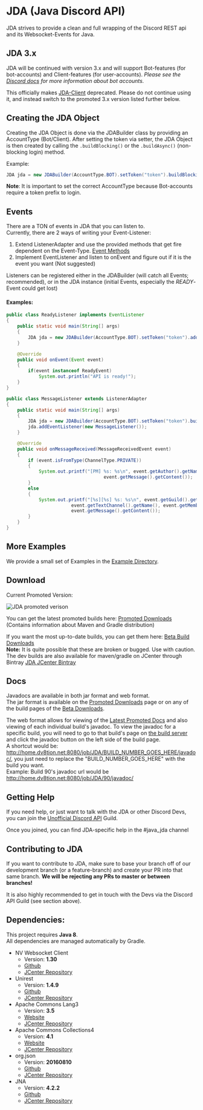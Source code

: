 # JDA (Java Discord API)
JDA strives to provide a clean and full wrapping of the Discord REST api and its Websocket-Events for Java.<br>

## JDA 3.x
JDA will be continued with version 3.x and will support Bot-features (for bot-accounts) and Client-features (for user-accounts).
_Please see the [Discord docs](https://discordapp.com/developers/docs/reference) for more information about bot accounts._


This officially makes [JDA-Client](https://github.com/DV8FromTheWorld/JDA-Client) deprecated.
Please do not continue using it, and instead switch to the promoted 3.x version listed further below.

## Creating the JDA Object
Creating the JDA Object is done via the JDABuilder class by providing an AccountType (Bot/Client).
After setting the token via setter,
the JDA Object is then created by calling the `.buildBlocking()` or the `.buildAsync()` (non-blocking login) method.

Example:

```java
JDA jda = new JDABuilder(AccountType.BOT).setToken("token").buildBlocking();
```

**Note**: It is important to set the correct AccountType because Bot-accounts require a token prefix to login.

## Events
There are a TON of events in JDA that you can listen to.<br>
Currently, there are 2 ways of writing your Event-Listener:
  1. Extend ListenerAdapter and use the provided methods that get fire dependent on the Event-Type. [Event Methods](https://github.com/DV8FromTheWorld/JDA/blob/master/src/main/java/net/dv8tion/jda/hooks/ListenerAdapter.java)
  2. Implement EventListener and listen to onEvent and figure out if it is the event you want (Not suggested)<br>

Listeners can be registered either in the JDABuilder (will catch all Events; recommended), or in the JDA instance (initial Events, especially the *READY*-Event could get lost)

#### Examples:
```java
public class ReadyListener implements EventListener
{
    public static void main(String[] args)
    {
        JDA jda = new JDABuilder(AccountType.BOT).setToken("token").addListener(new ReadyListener()).buildBlocking();
    }

    @Override
    public void onEvent(Event event)
    {
        if(event instanceof ReadyEvent)
            System.out.println("API is ready!");
    }
}
```

```java
public class MessageListener extends ListenerAdapter
{
    public static void main(String[] args)
    {
        JDA jda = new JDABuilder(AccountType.BOT).setToken("token").buildBlocking();
        jda.addEventListener(new MessageListener());
    }

    @Override
    public void onMessageReceived(MessageReceivedEvent event)
    {
        if (event.isFromType(ChannelType.PRIVATE))
        {
            System.out.printf("[PM] %s: %s\n", event.getAuthor().getName(),
                                    event.getMessage().getContent());
        }
        else
        {
            System.out.printf("[%s][%s] %s: %s\n", event.getGuild().getName(),
                        event.getTextChannel().getName(), event.getMember().getEffectiveName(),
                        event.getMessage().getContent());
        }
    }
}
```

## More Examples
We provide a small set of Examples in the [Example Directory](https://github.com/DV8FromTheWorld/JDA/tree/master/src/examples/java).

## Download
Current Promoted Version:

![JDA promoted verison](https://www.dropbox.com/s/4jddygn33340uf4/version.png?dl=1)

You can get the latest promoted builds here:
[Promoted Downloads](https://github.com/DV8FromTheWorld/JDA/releases)<br>
(Contains information about Maven and Gradle distribution)


If you want the most up-to-date builds, you can get them here: [Beta Build Downloads](http://home.dv8tion.net:8080/job/JDA/)<br>
**Note:** It is quite possible that these are broken or bugged. Use with caution.<br>
The dev builds are also available for maven/gradle on JCenter through Bintray [JDA JCenter Bintray](https://bintray.com/dv8fromtheworld/maven/JDA/)

## Docs
Javadocs are available in both jar format and web format.<br>
The jar format is available on the [Promoted Downloads](https://github.com/DV8FromTheWorld/JDA/releases) page or on any of the
build pages of the [Beta Downloads](http://home.dv8tion.net:8080/job/JDA/).

The web format allows for viewing of the [Latest Promoted Docs](http://home.dv8tion.net:8080/job/JDA/Promoted%20Build/javadoc/)
and also viewing of each individual build's javadoc. To view the javadoc for a specific build, you will need to go to that build's page
on [the build server](http://home.dv8tion.net:8080/job/JDA/) and click the javadoc button on the left side of the build page.<br>
A shortcut would be: http://home.dv8tion.net:8080/job/JDA/BUILD_NUMBER_GOES_HERE/javadoc/, you just need to replace the 
"BUILD_NUMBER_GOES_HERE" with the build you want.<br>
Example: Build 90's javadoc url would be http://home.dv8tion.net:8080/job/JDA/90/javadoc/

## Getting Help
If you need help, or just want to talk with the JDA or other Discord Devs, you can join the [Unofficial Discord API](https://discord.gg/0SBTUU1wZTUydsWv) Guild.

Once you joined, you can find JDA-specific help in the #java_jda channel

## Contributing to JDA
If you want to contribute to JDA, make sure to base your branch off of our development branch (or a feature-branch)
and create your PR into that same branch. **We will be rejecting any PRs to master or between branches!**

It is also highly recommended to get in touch with the Devs via the Discord API Guild (see section above).

## Dependencies:
This project requires **Java 8**.<br>
All dependencies are managed automatically by Gradle.
 * NV Websocket Client
   * Version: **1.30**
   * [Github](https://github.com/TakahikoKawasaki/nv-websocket-client)
   * [JCenter Repository](https://bintray.com/bintray/jcenter/com.neovisionaries%3Anv-websocket-client/view)
 * Unirest
   * Version: **1.4.9**
   * [Github](https://github.com/Mashape/unirest-java)
   * [JCenter Repository](https://bintray.com/bintray/jcenter/com.mashape.unirest%3Aunirest-java/view)
 * Apache Commons Lang3
   * Version: **3.5**
   * [Website](https://commons.apache.org/proper/commons-lang/)
   * [JCenter Repository](https://bintray.com/bintray/jcenter/org.apache.commons%3Acommons-lang3/view)
 * Apache Commons Collections4
   * Version: **4.1**
   * [Website](https://commons.apache.org/proper/commons-collections/)
   * [JCenter Repository](https://bintray.com/bintray/jcenter/org.apache.commons%3Acommons-collections4/view)
 * org.json
   * Version: **20160810**
   * [Github](https://github.com/douglascrockford/JSON-java)
   * [JCenter Repository](https://bintray.com/bintray/jcenter/org.json%3Ajson/view)
 * JNA
   * Version: **4.2.2**
   * [Github](https://github.com/java-native-access/jna)
   * [JCenter Repository](https://bintray.com/bintray/jcenter/net.java.dev.jna%3Ajna/view)
